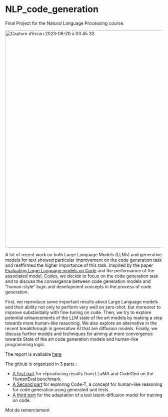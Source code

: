 # NLP_code_generation
Final Project for the Natural Language Processing course.

<img width="692" alt="Capture d’écran 2023-06-20 à 03 45 32" src="https://github.com/Shanehoeb/NLP_code_generation/assets/88781950/f98faff7-5b50-4f90-aefd-632260e5db1a">

A lot of recent work on both Large Language Models (LLMs) and generative models for text showed particular improvement on the code generation task and reaffirmed the higher importance of this task. 
Inspired by the paper [Evaluating Large Language models on Code](https://github.com/openai/human-eval) and the performance of the associated model, Codex, we decide to focus on the code generation task and to discuss the convergence between code generation models and "human-style" logic and development concepts in the process of code generation.

First, we reproduce some important results about Large Language models and their ability not only to perform very well on zero-shot, but moreover to improve substantially with fine-tuning on code. Then, we try to explore potential enhancements of the LLM state of the art models by making a step towards more human-like reasoning. We also explore an alternative in the recent breakthrough in generative AI that are diffusion models. Finally, we discuss further models and techniques for aiming at more convergence towards State of the art code generation models and human-like programming logic.

The report is available [here](https://github.com/https://github.com/Shanehoeb/NLP_code_generation/NLP_Project.pdf)

The github is organized in 3 parts :
- [A first part](https://github.com/Shanehoeb/NLP_code_generation/tree/main/reproduce-results) for reproducing results from LLaMA and CodeGen on the HumanEval benchmark.
- [A Second part](https://github.com/Shanehoeb/NLP_code_generation/tree/main/code-T-results) for exploring Code-T, a concept for human-like reasoning for code generation using generated unit tests.
- [A third part](https://github.com/Shanehoeb/NLP_code_generation/tree/main/latent-diffusion-for-language) for the adaptation of a text latent-diffusion model for training on code.

Mot de remerciement
